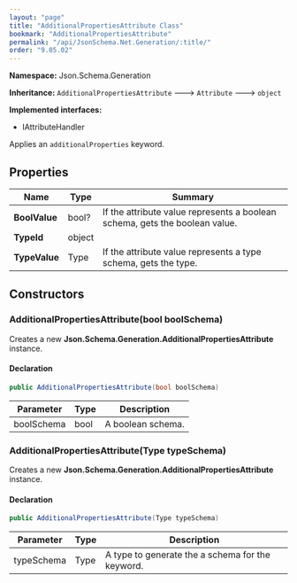```yaml
---
layout: "page"
title: "AdditionalPropertiesAttribute Class"
bookmark: "AdditionalPropertiesAttribute"
permalink: "/api/JsonSchema.Net.Generation/:title/"
order: "9.05.02"
---
```

**Namespace:** Json.Schema.Generation

**Inheritance:**
`AdditionalPropertiesAttribute`
 🡒 
`Attribute`
 🡒 
`object`

**Implemented interfaces:**

- IAttributeHandler

Applies an `additionalProperties` keyword.

## Properties

| Name | Type | Summary |
|---|---|---|
| **BoolValue** | bool? | If the attribute value represents a boolean schema, gets the boolean value. |
| **TypeId** | object |  |
| **TypeValue** | Type | If the attribute value represents a type schema, gets the type. |

## Constructors

### AdditionalPropertiesAttribute(bool boolSchema)

Creates a new **Json.Schema.Generation.AdditionalPropertiesAttribute** instance.

#### Declaration

```c#
public AdditionalPropertiesAttribute(bool boolSchema)
```

| Parameter | Type | Description |
|---|---|---|
| boolSchema | bool | A boolean schema. |


### AdditionalPropertiesAttribute(Type typeSchema)

Creates a new **Json.Schema.Generation.AdditionalPropertiesAttribute** instance.

#### Declaration

```c#
public AdditionalPropertiesAttribute(Type typeSchema)
```

| Parameter | Type | Description |
|---|---|---|
| typeSchema | Type | A type to generate the a schema for the keyword. |


